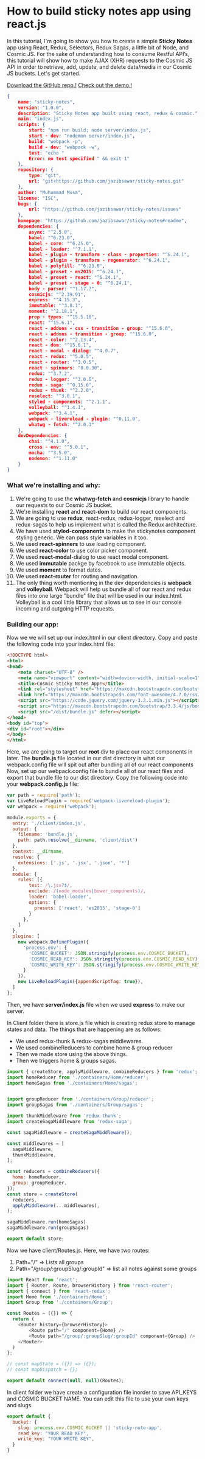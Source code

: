 # How to build sticky notes app using react.js #

In this tutorial, I'm going to show you how to create a simple **Sticky Notes** app using React, Redux, Selectors, Redux Sagas, a little bit of Node, and Cosmic JS. For the sake of understanding how to consume Restful API’s, this tutorial will show how to make AJAX (XHR) requests to the Cosmic JS API in order to retrieve, add, update, and delete data/media in our Cosmic JS buckets. Let's get started.

[Download the GitHub repo.!](http://google.com)
[Check out the demo.!](http://google.com)

```json
{
    name: "sticky-notes",
    version: "1.0.0",
    description: "Sticky Notes app built using react, redux & cosmic.",
    main: "index.js",
    scripts: {
        start: "npm run build; node server/index.js",
        start - dev: "nodemon server/index.js",
        build: "webpack -p",
        build - dev: "webpack -w",
        test: "echo "
        Error: no test specified " && exit 1"
    },
    repository: {
        type: "git",
        url: "git+https://github.com/jazibsawar/sticky-notes.git"
    },
    author: "Muhammad Musa",
    license: "ISC",
    bugs: {
        url: "https://github.com/jazibsawar/sticky-notes/issues"
    },
    homepage: "https://github.com/jazibsawar/sticky-notes#readme",
    dependencies: {
        async: "^2.5.0",
        babel: "^6.23.0",
        babel - core: "^6.25.0",
        babel - loader: "^7.1.1",
        babel - plugin - transform - class - properties: "^6.24.1",
        babel - plugin - transform - regenerator: "^6.24.1",
        babel - polyfill: "^6.23.0",
        babel - preset - es2015: "^6.24.1",
        babel - preset - react: "^6.24.1",
        babel - preset - stage - 0: "^6.24.1",
        body - parser: "^1.17.2",
        cosmicjs: "^2.39.91",
        express: "^4.15.3",
        immutable: "^3.8.1",
        moment: "^2.18.1",
        prop - types: "^15.5.10",
        react: "^15.6.1",
        react - addons - css - transition - group: "^15.6.0",
        react - addons - transition - group: "^15.6.0",
        react - color: "^2.13.4",
        react - dom: "^15.6.1",
        react - modal - dialog: "^4.0.7",
        react - redux: "^5.0.5",
        react - router: "^3.0.5",
        react - spinners: "0.0.30",
        redux: "^3.7.2",
        redux - logger: "^3.0.6",
        redux - saga: "^0.15.6",
        redux - thunk: "^2.2.0",
        reselect: "^3.0.1",
        styled - components: "^2.1.1",
        volleyball: "^1.4.1",
        webpack: "^3.4.1",
        webpack - livereload - plugin: "^0.11.0",
        whatwg - fetch: "^2.0.3"
    },
    devDependencies: {
        chai: "^4.1.0",
        cross - env: "^5.0.1",
        mocha: "^3.5.0",
        nodemon: "^1.11.0"
    }
}
```

### What we're installing and why: 
1. We're going to use the **whatwg-fetch** and **cosmicjs** library to handle our requests to our Cosmic JS bucket. 
2. We're installing **react** and **react-dom** to build our react components. 
3. We are going to use **redux**, react-redux, redux-logger, reselect and redux-sagas to help us implement what is called the Redux architecture. 
4. We have used **styled-components** to make the stickynotes component styling generic. We can pass style variables in it too. 
5. We used **react-spinners** to use loading component. 
6. We used **react-color** to use color picker component. 
7. We used **react-modal**-dialog to use react modal component. 
8. We used **immutable** packge by facebook to use immutable objects. 
9. We used **moment** to format dates. 
10. We used **react-router** for routing and navigation. 
11. The only thing worth mentioning in the dev dependencies is **webpack** and **volleyball**. Webpack will help us bundle all of our react and redux files into one large "bundle" file that will be used in our index.html. Volleyball is a cool little library that allows us to see in our console incoming and outgoing HTTP requests. 

### Building our app:
Now we we will set up our index.html in our client directory. Copy and paste the following code into your index.html file:
```html
<!DOCTYPE html>
<html>
<head>
    <meta charset="UTF-8" />
    <meta name="viewport" content="width=device-width, initial-scale=1" />
    <title>Cosmic Sticky Notes App!</title>
    <link rel="stylesheet" href="https://maxcdn.bootstrapcdn.com/bootstrap/3.3.7/css/bootstrap.min.css">
    <link href="https://maxcdn.bootstrapcdn.com/font-awesome/4.7.0/css/font-awesome.min.css" rel="stylesheet" >
    <script src="https://code.jquery.com/jquery-3.2.1.min.js"></script>
    <script src="https://maxcdn.bootstrapcdn.com/bootstrap/3.3.4/js/bootstrap.min.js"></script>
    <script src="/dist/bundle.js" defer></script>
</head>
<body id="top">
<div id="root"></div>
</body>
</html>
```

Here, we are going to target our **root** div to place our react components in later. The **bundle.js** file located in our dist directory is what our webpack.config file will spit out after bundling all of our react components Now, set up our webpack.config file to bundle all of our react files and export that bundle file to our dist directory. Copy the following code into your **webpack.config.js** file:

```javascript
var path = require('path');
var LiveReloadPlugin = require('webpack-livereload-plugin');
var webpack = require('webpack');

module.exports = {
  entry: './client/index.js',
  output: {
    filename: 'bundle.js',
    path: path.resolve(__dirname, 'client/dist')
  },
  context: __dirname,
  resolve: {
    extensions: ['.js', '.jsx', '.json', '*']
  },
  module: {
    rules: [{
        test: /\.jsx?$/,
        exclude: /(node_modules|bower_components)/,
        loader: 'babel-loader',
        options: {
          presets: ['react', 'es2015', 'stage-0']
        }
      },
    ]
  },
  plugins: [
    new webpack.DefinePlugin({
      'process.env': {
        'COSMIC_BUCKET': JSON.stringify(process.env.COSMIC_BUCKET),
        'COSMIC_READ_KEY': JSON.stringify(process.env.COSMIC_READ_KEY),
        'COSMIC_WRITE_KEY': JSON.stringify(process.env.COSMIC_WRITE_KEY)
      }
    }),
    new LiveReloadPlugin({appendScriptTag: true}),
  ]
};
```

Then, we have **server/index.js** file when we used **express** to make our server.

In Client folder there is store.js file which is creating redux store to manage states and data. The things that are happening are as follows: 
* We used redux-thunk & redux-sagas middlewares. 
* We used combineReducers to combine home & group reducer 
* Then we made store using the above things. 
* Then we triggers home & groups sagas. 

```javascript
import { createStore, applyMiddleware, combineReducers } from 'redux';
import homeReducer from './containers/Home/reducer';
import homeSagas from './containers/Home/sagas';


import groupReducer from './containers/Group/reducer';
import groupSagas from './containers/Group/sagas';

import thunkMiddleware from 'redux-thunk';
import createSagaMiddleware from 'redux-saga';

const sagaMiddleware = createSagaMiddleware();

const middlewares = [
  sagaMiddleware,
  thunkMiddleware,
];

const reducers = combineReducers({
  home: homeReducer,
  group: groupReducer,
});
const store = createStore(
  reducers,
  applyMiddleware(...middlewares),
);

sagaMiddleware.run(homeSagas)
sagaMiddleware.run(groupSagas)

export default store;
```
Now we have client/Routes.js. Here, we have two routes: 
1. Path="/" => Lists all groups 
2. Path="/group/:groupSlug/:groupId" => list all notes against some groups 

```javascript
import React from 'react';
import { Router, Route, browserHistory } from 'react-router';
import { connect } from 'react-redux';
import Home from './containers/Home';
import Group from './containers/Group';

const Routes = ({}) => {
  return (
    <Router history={browserHistory}>
        <Route path="/" component={Home} />
        <Route path="/group/:groupSlug/:groupId" component={Group} />
    </Router>
  )
};

// const mapState = ({}) => ({});
// const mapDispatch = {};

export default connect(null, null)(Routes);
```

In client folder we have create a configuration file inorder to save API_KEYS and COSMIC BUCKET NAME. You can edit this file to use your own keys and slugs.

```javascript
export default {
  bucket: {
    slug: process.env.COSMIC_BUCKET || 'sticky-note-app',
    read_key: "YOUR READ KEY",
    write_key: "YOUR WRITE KEY",
  }
}
```
